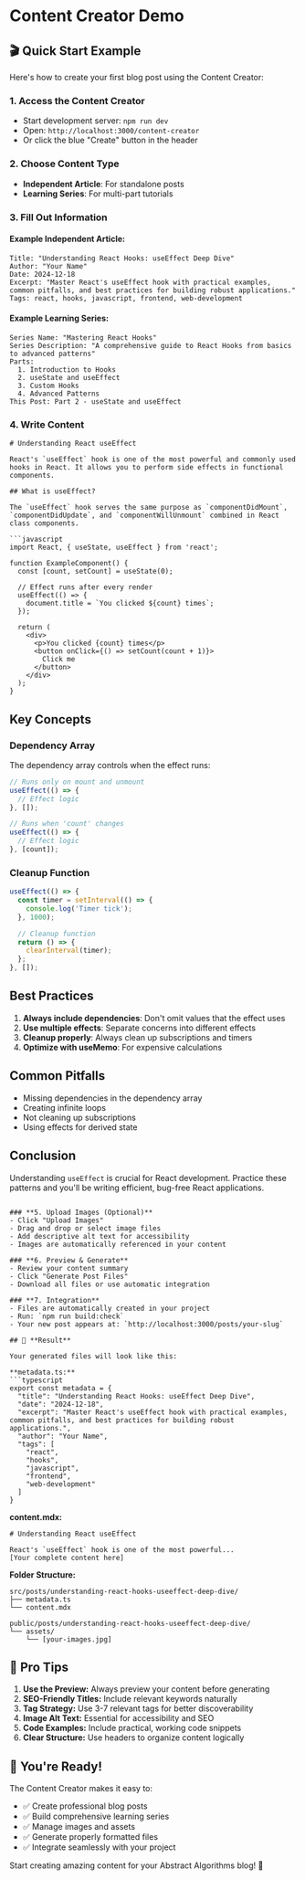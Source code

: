 # Content Creator Demo

## 🎬 **Quick Start Example**

Here's how to create your first blog post using the Content Creator:

### **1. Access the Content Creator**
- Start development server: `npm run dev`
- Open: `http://localhost:3000/content-creator`
- Or click the blue "Create" button in the header

### **2. Choose Content Type**
- **Independent Article**: For standalone posts
- **Learning Series**: For multi-part tutorials

### **3. Fill Out Information**

#### **Example Independent Article:**
```
Title: "Understanding React Hooks: useEffect Deep Dive"
Author: "Your Name"
Date: 2024-12-18
Excerpt: "Master React's useEffect hook with practical examples, common pitfalls, and best practices for building robust applications."
Tags: react, hooks, javascript, frontend, web-development
```

#### **Example Learning Series:**
```
Series Name: "Mastering React Hooks"
Series Description: "A comprehensive guide to React Hooks from basics to advanced patterns"
Parts:
  1. Introduction to Hooks
  2. useState and useEffect
  3. Custom Hooks
  4. Advanced Patterns
This Post: Part 2 - useState and useEffect
```

### **4. Write Content**

```mdx
# Understanding React useEffect

React's `useEffect` hook is one of the most powerful and commonly used hooks in React. It allows you to perform side effects in functional components.

## What is useEffect?

The `useEffect` hook serves the same purpose as `componentDidMount`, `componentDidUpdate`, and `componentWillUnmount` combined in React class components.

```javascript
import React, { useState, useEffect } from 'react';

function ExampleComponent() {
  const [count, setCount] = useState(0);

  // Effect runs after every render
  useEffect(() => {
    document.title = `You clicked ${count} times`;
  });

  return (
    <div>
      <p>You clicked {count} times</p>
      <button onClick={() => setCount(count + 1)}>
        Click me
      </button>
    </div>
  );
}
```

## Key Concepts

### Dependency Array
The dependency array controls when the effect runs:

```javascript
// Runs only on mount and unmount
useEffect(() => {
  // Effect logic
}, []);

// Runs when 'count' changes
useEffect(() => {
  // Effect logic
}, [count]);
```

### Cleanup Function
```javascript
useEffect(() => {
  const timer = setInterval(() => {
    console.log('Timer tick');
  }, 1000);

  // Cleanup function
  return () => {
    clearInterval(timer);
  };
}, []);
```

## Best Practices

1. **Always include dependencies**: Don't omit values that the effect uses
2. **Use multiple effects**: Separate concerns into different effects
3. **Cleanup properly**: Always clean up subscriptions and timers
4. **Optimize with useMemo**: For expensive calculations

## Common Pitfalls

- Missing dependencies in the dependency array
- Creating infinite loops
- Not cleaning up subscriptions
- Using effects for derived state

## Conclusion

Understanding `useEffect` is crucial for React development. Practice these patterns and you'll be writing efficient, bug-free React applications.
```

### **5. Upload Images (Optional)**
- Click "Upload Images" 
- Drag and drop or select image files
- Add descriptive alt text for accessibility
- Images are automatically referenced in your content

### **6. Preview & Generate**
- Review your content summary
- Click "Generate Post Files"
- Download all files or use automatic integration

### **7. Integration**
- Files are automatically created in your project
- Run: `npm run build:check`
- Your new post appears at: `http://localhost:3000/posts/your-slug`

## 🎯 **Result**

Your generated files will look like this:

**metadata.ts:**
```typescript
export const metadata = {
  "title": "Understanding React Hooks: useEffect Deep Dive",
  "date": "2024-12-18",
  "excerpt": "Master React's useEffect hook with practical examples, common pitfalls, and best practices for building robust applications.",
  "author": "Your Name",
  "tags": [
    "react",
    "hooks", 
    "javascript",
    "frontend",
    "web-development"
  ]
}
```

**content.mdx:**
```mdx
# Understanding React useEffect

React's `useEffect` hook is one of the most powerful...
[Your complete content here]
```

**Folder Structure:**
```
src/posts/understanding-react-hooks-useeffect-deep-dive/
├── metadata.ts
└── content.mdx

public/posts/understanding-react-hooks-useeffect-deep-dive/
└── assets/
    └── [your-images.jpg]
```

## 🚀 **Pro Tips**

1. **Use the Preview:** Always preview your content before generating
2. **SEO-Friendly Titles:** Include relevant keywords naturally
3. **Tag Strategy:** Use 3-7 relevant tags for better discoverability  
4. **Image Alt Text:** Essential for accessibility and SEO
5. **Code Examples:** Include practical, working code snippets
6. **Clear Structure:** Use headers to organize content logically

## 🎉 **You're Ready!**

The Content Creator makes it easy to:
- ✅ Create professional blog posts
- ✅ Build comprehensive learning series  
- ✅ Manage images and assets
- ✅ Generate properly formatted files
- ✅ Integrate seamlessly with your project

Start creating amazing content for your Abstract Algorithms blog! 🚀
